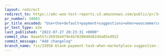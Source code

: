 ```yaml
---
layout: redirect
redirect_to: https://a8c-woo-test-reports.s3.amazonaws.com/public/pr/34083/e2e/index.html
pr_number: 34083
pr_title_encoded: "Use+the+default+payment+suggestions+when+woocommerce_show_marketplace_suggestions+is+set+to+no"
pr_test_type: e2e
last_published: "2022-07-27 20:23:31 +0000"
commit_sha: 8aae557c26910a979e4b7020040d82d4a05ed922
commit_message: "Add changelog"
branch_name: fix/33958-blank-payment-task-when-marketplace-suggestion-is-disabled
---
```

